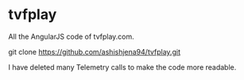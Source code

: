 # tvfplay
All the AngularJS code of tvfplay.com.

git clone https://github.com/ashishjena94/tvfplay.git

I have deleted many Telemetry calls to make the code more readable.